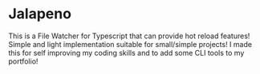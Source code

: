 # Jalapeno

This is a File Watcher for Typescript that can provide hot reload features! Simple and light implementation suitable for small/simple projects! I made this for self improving my coding skills and to add some CLI tools to my portfolio!
